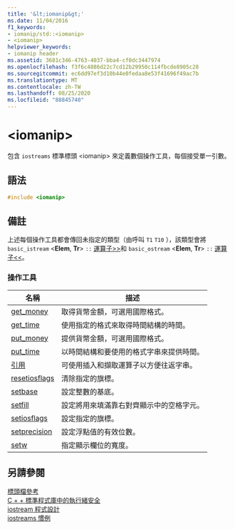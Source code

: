 ```yaml
---
title: '&lt;iomanip&gt;'
ms.date: 11/04/2016
f1_keywords:
- iomanip/std::<iomanip>
- <iomanip>
helpviewer_keywords:
- iomanip header
ms.assetid: 3681c346-4763-4037-bba4-cf0dc3447974
ms.openlocfilehash: f3f6c4886d22c7cd12b29950c114fbcde8905c28
ms.sourcegitcommit: ec6dd97ef3d10b44e0fedaa8e53f41696f49ac7b
ms.translationtype: MT
ms.contentlocale: zh-TW
ms.lasthandoff: 08/25/2020
ms.locfileid: "88845740"
---
```

# <a name="ltiomanipgt"></a>&lt;iomanip&gt;

包含 `iostreams` 標準標頭 \<iomanip> 來定義數個操作工具，每個接受單一引數。

## <a name="syntax"></a>語法

```cpp
#include <iomanip>
```

## <a name="remarks"></a>備註

上述每個操作工具都會傳回未指定的類型（由呼叫 `T1` `T10` ），該類型會將 `basic_istream` \<**Elem**, **Tr**> `::` [運算子>>](../standard-library/istream-operators.md#op_gt_gt)和 `basic_ostream` \<**Elem**, **Tr**> `::` [運算子<<](../standard-library/ostream-operators.md#op_lt_lt)。

### <a name="manipulators"></a>操作工具

|名稱|描述|
|-|-|
|[get_money](../standard-library/iomanip-functions.md#iomanip_get_money)|取得貨幣金額，可選用國際格式。|
|[get_time](../standard-library/iomanip-functions.md#iomanip_get_time)|使用指定的格式來取得時間結構的時間。|
|[put_money](../standard-library/iomanip-functions.md#iomanip_put_money)|提供貨幣金額，可選用國際格式。|
|[put_time](../standard-library/iomanip-functions.md#iomanip_put_time)|以時間結構和要使用的格式字串來提供時間。|
|[引用](../standard-library/iomanip-functions.md#quoted)|可使用插入和擷取運算子以方便往返字串。|
|[resetiosflags](../standard-library/iomanip-functions.md#resetiosflags)|清除指定的旗標。|
|[setbase](../standard-library/iomanip-functions.md#setbase)|設定整數的基底。|
|[setfill](../standard-library/iomanip-functions.md#setfill)|設定將用來填滿靠右對齊顯示中的空格字元。|
|[setiosflags](../standard-library/iomanip-functions.md#setiosflags)|設定指定的旗標。|
|[setprecision](../standard-library/iomanip-functions.md#setprecision)|設定浮點值的有效位數。|
|[setw](../standard-library/iomanip-functions.md#setw)|指定顯示欄位的寬度。|

## <a name="see-also"></a>另請參閱

[標頭檔參考](../standard-library/cpp-standard-library-header-files.md)\
[C + + 標準程式庫中的執行緒安全](../standard-library/thread-safety-in-the-cpp-standard-library.md)\
[iostream 程式設計](../standard-library/iostream-programming.md)\
[iostreams 慣例](../standard-library/iostreams-conventions.md)
